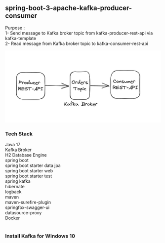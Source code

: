 ## spring-boot-3-apache-kafka-producer-consumer

Purpose : <br/>
1- Send message to Kafka broker topic from kafka-producer-rest-api via kafka-template <br/>
2- Read message from Kafka broker topic to kafka-consumer-rest-api <br/>

![kafka-producer-consumer](doc/kafka-producer-consumer.png) <br/>

### Tech Stack
Java 17 <br/>
Kafka Broker <br/>
H2 Database Engine <br/>
spring boot <br/>
spring boot starter data jpa <br/>
spring boot starter web <br/>
spring boot starter test <br/>
spring kafka <br/>
hibernate <br/>
logback <br/>
maven <br/>
maven-surefire-plugin <br/>
springfox-swagger-ui <br/>
datasource-proxy <br/>
Docker <br/>
<br/>

### Install Kafka for Windows 10


